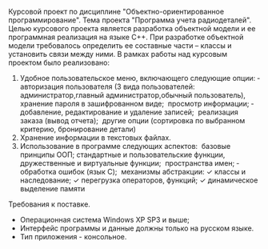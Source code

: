 Курсовой проект по дисциплине "Объектно-ориентированное программирование". 
Тема проекта "Программа учета радиодеталей". 
Целью курсового проекта является разработка объектной модели и ее программная реализация на языке C++. При разработке объектной модели требовалось определить ее составные части – классы и установить связи между ними.
В рамках работы над курсовым проектом было реализовано:
1) Удобное пользовательское меню, включающего следующие опции:
­ авторизация пользователя (3 вида пользователей: администратор,главный администратор,обычный пользователь), хранение пароля в зашифрованном виде; 
­ просмотр информации;
­ добавление, редактирование и удаление записей;
­ реализация заказа (вывод отчета);
­ другие опции (сортировка по выбранном критерию, бронирование детали)
2) Хранение информации в текстовых файлах.
3) Использование в программе следующих аспектов:
­ базовые принципы ООП;
­ стандартные и пользовательские функции, дружественные и виртуальные 
функции; 
­ пространства имен;
­ обработка ошибок (язык С);
­ механизмы абстракции: 
✓ классы и наследование;
✓ перегрузка операторов, функций;
✓ динамическое выделение памяти

Требования к поставке.
- Операционная система Windows XP SP3 и выше;
- Интерфейс программы и данные должны только на русском языке.
- Тип приложения -  консольное.
